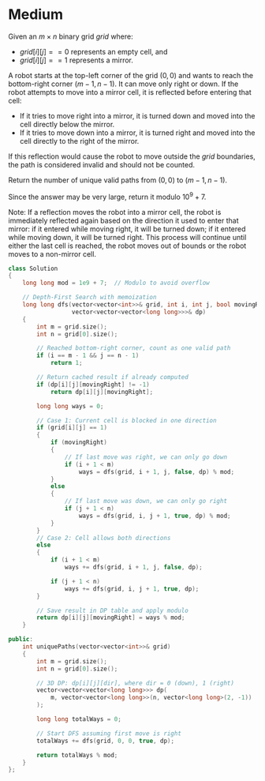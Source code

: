 # Medium

Given an $m \times n$ binary grid $grid$ where:

- $grid[i][j] == 0$ represents an empty cell, and
- $grid[i][j] == 1$ represents a mirror.

A robot starts at the top-left corner of the grid $(0, 0)$ and wants to reach the bottom-right corner $(m - 1, n - 1)$. It can move only right or down. If the robot attempts to move into a mirror cell, it is reflected before entering that cell:

- If it tries to move right into a mirror, it is turned down and moved into the cell directly below the mirror.
- If it tries to move down into a mirror, it is turned right and moved into the cell directly to the right of the mirror.

If this reflection would cause the robot to move outside the $grid$ boundaries, the path is considered invalid and should not be counted.

Return the number of unique valid paths from $(0, 0)$ to $(m - 1, n - 1)$.

Since the answer may be very large, return it modulo $10^9 + 7$.

Note: If a reflection moves the robot into a mirror cell, the robot is immediately reflected again based on the direction it used to enter that mirror: if it entered while moving right, it will be turned down; if it entered while moving down, it will be turned right. This process will continue until either the last cell is reached, the robot moves out of bounds or the robot moves to a non-mirror cell.

```cpp
class Solution 
{
    long long mod = 1e9 + 7;  // Modulo to avoid overflow

    // Depth-First Search with memoization
    long long dfs(vector<vector<int>>& grid, int i, int j, bool movingRight, 
                  vector<vector<vector<long long>>>& dp)
    {
        int m = grid.size();
        int n = grid[0].size();

        // Reached bottom-right corner, count as one valid path
        if (i == m - 1 && j == n - 1)
            return 1;

        // Return cached result if already computed
        if (dp[i][j][movingRight] != -1)
            return dp[i][j][movingRight];

        long long ways = 0;

        // Case 1: Current cell is blocked in one direction
        if (grid[i][j] == 1)
        {
            if (movingRight)  
            {
                // If last move was right, we can only go down
                if (i + 1 < m)
                    ways = dfs(grid, i + 1, j, false, dp) % mod;
            }
            else  
            {
                // If last move was down, we can only go right
                if (j + 1 < n)
                    ways = dfs(grid, i, j + 1, true, dp) % mod;
            }
        }
        // Case 2: Cell allows both directions
        else
        {
            if (i + 1 < m)  
                ways += dfs(grid, i + 1, j, false, dp);

            if (j + 1 < n)  
                ways += dfs(grid, i, j + 1, true, dp);
        }

        // Save result in DP table and apply modulo
        return dp[i][j][movingRight] = ways % mod;
    }

public:
    int uniquePaths(vector<vector<int>>& grid) 
    {
        int m = grid.size();
        int n = grid[0].size();

        // 3D DP: dp[i][j][dir], where dir = 0 (down), 1 (right)
        vector<vector<vector<long long>>> dp(
            m, vector<vector<long long>>(n, vector<long long>(2, -1))
        );

        long long totalWays = 0;

        // Start DFS assuming first move is right
        totalWays += dfs(grid, 0, 0, true, dp);

        return totalWays % mod;
    }
};
```
